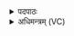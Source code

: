 <details><summary>पदपाठः</summary>

अ॒ग्निः। एका॑क्षरे॒णेत्येक॑ऽअक्षरेण। प्रा॒णम्। उत्। अ॒ज॒य॒त्। तम्। उत्। जे॒ष॒म्। अ॒श्विनौ॑। द्व्य॑क्षरे॒णेति॒ द्विऽअ॑क्षरेण। द्वि॒पद॑ इति॒ द्वि॒ऽपदः॑। म॒नु॒ष्या᳖न्। उत्। अ॒ज॒य॒ता॒म्। तान्। उत्। जे॒ष॒म्। विष्णुः॑। त्र्य॑क्षरे॒णेति॒ त्रिऽअ॑क्षरेण। त्रीन्। लो॒कान्। उत्। अ॒ज॒य॒त्। तान्। उत्। जे॒ष॒म्। सोमः॑। चतु॑रक्षरे॒णेति॒ चतुः॑ऽअक्षरेण। चतु॑ष्पदः। चतुः॑पद इति॒ चतुः॑ऽपदः। प॒शून्। उत्। अ॒ज॒य॒त्। तान्। उत्। जे॒ष॒म्। ३१।
</details>

<details><summary>अधिमन्त्रम् (VC)</summary>

- अग्न्यादयो मन्त्रोक्ता देवताः
- तापस ऋषिः
- स्वराड् अति धृतिः
- षड्जः
</details>